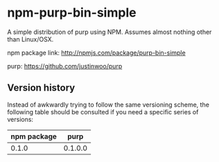 # npm-purp-bin-simple

A simple distribution of purp using NPM. Assumes almost nothing other than Linux/OSX.

npm package link: <http://npmjs.com/package/purp-bin-simple>

purp: <https://github.com/justinwoo/purp>

## Version history

Instead of awkwardly trying to follow the same versioning scheme, the following table should be consulted if you need a specific series of versions:

| npm package | purp           |
| ----------- | -------------- |
| 0.1.0       | 0.1.0.0        |

